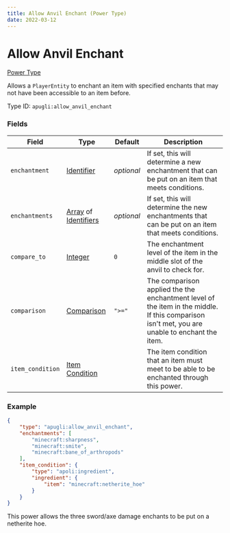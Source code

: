 ```yaml
---
title: Allow Anvil Enchant (Power Type)
date: 2022-03-12
---
```


# Allow Anvil Enchant

[Power Type](../power_types.md)

Allows a `PlayerEntity` to enchant an item with specified enchants that may not have been accessible to an item before.

Type ID: `apugli:allow_anvil_enchant`

### Fields
Field | Type | Default | Description
------|------|---------|------------
`enchantment` | [Identifier](https://origins.readthedocs.io/en/latest/types/data_types/identifier/) | *optional* | If set, this will determine a new enchantment that can be put on an item that meets conditions.
`enchantments` | [Array](https://origins.readthedocs.io/en/latest/types/data_types/array/) of [Identifiers](https://origins.readthedocs.io/en/latest/types/data_types/identifier/) | *optional* | If set, this will determine the new enchantments that can be put on an item that meets conditions.
`compare_to` | [Integer](https://origins.readthedocs.io/en/latest/types/data_types/integer/) | `0` | The enchantment level of the item in the middle slot of the anvil to check for.
`comparison` | [Comparison](https://origins.readthedocs.io/en/latest/types/data_types/comparison/)	| `">="` | The comparison applied the the enchantment level of the item in the middle. If this comparison isn't met, you are unable to enchant the item.
`item_condition` | [Item Condition](../item_condition_types.md) | | The item condition that an item must meet to be able to be enchanted through this power.

### Example
```json
{
    "type": "apugli:allow_anvil_enchant",
    "enchantments": [
        "minecraft:sharpness",
        "minecraft:smite",
        "minecraft:bane_of_arthropods"
    ],
    "item_condition": {
        "type": "apoli:ingredient",
        "ingredient": {
            "item": "minecraft:netherite_hoe"
        }
    }
}
```
This power allows the three sword/axe damage enchants to be put on a netherite hoe.